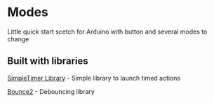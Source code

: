 # Modes

Little quick start scetch for Arduino with button and several modes to change  

## Built with libraries
[SimpleTimer Library](https://github.com/jfturcot/SimpleTimer) - Simple library to launch timed actions

[Bounce2](https://github.com/thomasfredericks/Bounce2) - Debouncing library

